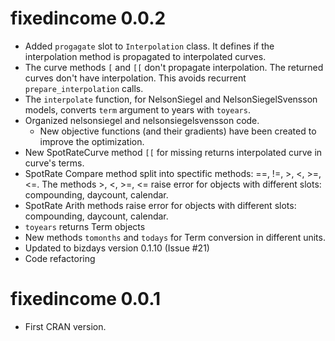 # fixedincome 0.0.2

* Added `progagate` slot to `Interpolation` class. It defines if the interpolation method is propagated to interpolated curves.
* The curve methods `[` and `[[` don't propagate interpolation. The returned curves don't have interpolation. This avoids recurrent `prepare_interpolation` calls.
* The `interpolate` function, for NelsonSiegel and NelsonSiegelSvensson models, converts `term` argument to years with `toyears`.
* Organized nelsonsiegel and nelsonsiegelsvensson code.
  * New objective functions (and their gradients) have been created to improve the optimization.
* New SpotRateCurve method `[[` for missing returns interpolated curve in curve's terms.
* SpotRate Compare method split into spectific methods: ==, !=, >, <, >=, <=. The methods >, <, >=, <= raise error for objects with different slots: compounding, daycount, calendar.
* SpotRate Arith methods raise error for objects with different slots: compounding, daycount, calendar.
* `toyears` returns Term objects
* New methods `tomonths` and `todays` for Term conversion in different units.
* Updated to bizdays version 0.1.10 (Issue #21)
* Code refactoring

# fixedincome 0.0.1

* First CRAN version.